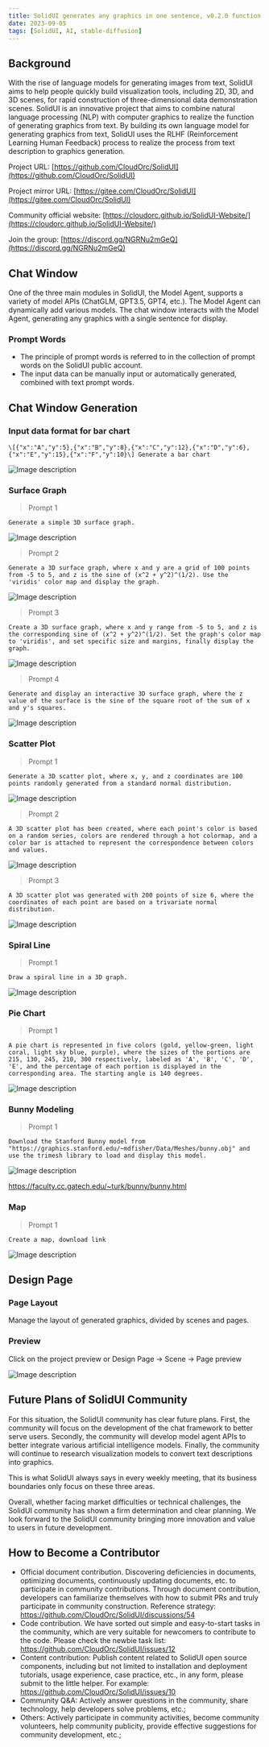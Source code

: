 ```yaml
---
title: SolidUI generates any graphics in one sentence, v0.2.0 function introduction
date: 2023-09-05
tags: [SolidUI, AI, stable-diffusion]
---
```


## Background

With the rise of language models for generating images from text, SolidUI aims to help people quickly build visualization tools, including 2D, 3D, and 3D scenes, for rapid construction of three-dimensional data demonstration scenes. SolidUI is an innovative project that aims to combine natural language processing (NLP) with computer graphics to realize the function of generating graphics from text. By building its own language model for generating graphics from text, SolidUI uses the RLHF (Reinforcement Learning Human Feedback) process to realize the process from text description to graphics generation.

Project URL: [https://github.com/CloudOrc/SolidUI](https://github.com/CloudOrc/SolidUI)

Project mirror URL: [https://gitee.com/CloudOrc/SolidUI](https://gitee.com/CloudOrc/SolidUI)

Community official website: [https://cloudorc.github.io/SolidUI-Website/](https://cloudorc.github.io/SolidUI-Website/)

Join the group: [https://discord.gg/NGRNu2mGeQ](https://discord.gg/NGRNu2mGeQ)



## Chat Window
One of the three main modules in SolidUI, the Model Agent, supports a variety of model APIs (ChatGLM, GPT3.5, GPT4, etc.). The Model Agent can dynamically add various models. The chat window interacts with the Model Agent, generating any graphics with a single sentence for display.

### Prompt Words

- The principle of prompt words is referred to in the collection of prompt words on the SolidUI public account.
- The input data can be manually input or automatically generated, combined with text prompt words.

## Chat Window Generation
### Input data format for bar chart
`\[{"x":"A","y":5},{"x":"B","y":8},{"x":"C","y":12},{"x":"D","y":6},{"x":"E","y":15},{"x":"F","y":10}\] Generate a bar chart`


![Image description](/doc/image/020/image1.png)

### Surface Graph
> Prompt 1

`Generate a simple 3D surface graph.`


![Image description](/doc/image/020/image2.png)



> Prompt 2

`Generate a 3D surface graph, where x and y are a grid of 100 points from -5 to 5, and z is the sine of (x^2 + y^2)^(1/2). Use the 'viridis' color map and display the graph.`


![Image description](/doc/image/020/image03.png)



> Prompt 3

`Create a 3D surface graph, where x and y range from -5 to 5, and z is the corresponding sine of (x^2 + y^2)^(1/2). Set the graph's color map to 'viridis', and set specific size and margins, finally display the graph.`


![Image description](/doc/image/020/images04.png)



> Prompt 4

`Generate and display an interactive 3D surface graph, where the z value of the surface is the sine of the square root of the sum of x and y's squares.`


![Image description](/doc/image/020/images05.png)



### Scatter Plot
> Prompt 1

`Generate a 3D scatter plot, where x, y, and z coordinates are 100 points randomly generated from a standard normal distribution.`


![Image description](/doc/image/020/images06.png)



> Prompt 2

`A 3D scatter plot has been created, where each point's color is based on a random series, colors are rendered through a hot colormap, and a color bar is attached to represent the correspondence between colors and values.`


![Image description](/doc/image/020/images07.png)



> Prompt 3

`A 3D scatter plot was generated with 200 points of size 6, where the coordinates of each point are based on a trivariate normal distribution.`


![Image description](/doc/image/020/images08.png)



### Spiral Line
> Prompt 1

`Draw a spiral line in a 3D graph.`


![Image description](/doc/image/020/images09.png)



### Pie Chart
> Prompt 1

`A pie chart is represented in five colors (gold, yellow-green, light coral, light sky blue, purple), where the sizes of the portions are 215, 130, 245, 210, 300 respectively, labeled as 'A', 'B', 'C', 'D', 'E', and the percentage of each portion is displayed in the corresponding area. The starting angle is 140 degrees.`


![Image description](/doc/image/020/images10.png)



### Bunny Modeling
> Prompt 1

`Download the Stanford Bunny model from "https://graphics.stanford.edu/~mdfisher/Data/Meshes/bunny.obj" and use the trimesh library to load and display this model.
`

![Image description](/doc/image/020/images11.jpeg)



https://faculty.cc.gatech.edu/~turk/bunny/bunny.html

### Map
> Prompt 1

`Create a map, download link`


![Image description](/doc/image/020/images12.png)







## Design Page
### Page Layout
Manage the layout of generated graphics, divided by scenes and pages.

### Preview
Click on the project preview or Design Page -> Scene -> Page preview


![Image description](/doc/image/020/images13.png)




## Future Plans of SolidUI Community
For this situation, the SolidUI community has clear future plans. First, the community will focus on the development of the chat framework to better serve users. Secondly, the community will develop model agent APIs to better integrate various artificial intelligence models. Finally, the community will continue to research visualization models to convert text descriptions into graphics.

This is what SolidUI always says in every weekly meeting, that its business boundaries only focus on these three areas.

Overall, whether facing market difficulties or technical challenges, the SolidUI community has shown a firm determination and clear planning. We look forward to the SolidUI community bringing more innovation and value to users in future development.

## How to Become a Contributor

- Official document contribution. Discovering deficiencies in documents, optimizing documents, continuously updating documents, etc. to participate in community contributions. Through document contribution, developers can familiarize themselves with how to submit PRs and truly participate in community construction. Reference strategy: https://github.com/CloudOrc/SolidUI/discussions/54
- Code contribution. We have sorted out simple and easy-to-start tasks in the community, which are very suitable for newcomers to contribute to the code. Please check the newbie task list: https://github.com/CloudOrc/SolidUI/issues/12
- Content contribution: Publish content related to SolidUI open source components, including but not limited to installation and deployment tutorials, usage experience, case practice, etc., in any form, please submit to the little helper. For example: https://github.com/CloudOrc/SolidUI/issues/10
- Community Q&A: Actively answer questions in the community, share technology, help developers solve problems, etc.;
- Others: Actively participate in community activities, become community volunteers, help community publicity, provide effective suggestions for community development, etc.;
